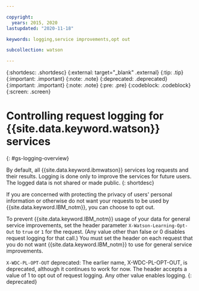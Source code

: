 ```yaml
---

copyright:
  years: 2015, 2020
lastupdated: "2020-11-18"

keywords: logging,service improvements,opt out

subcollection: watson

---
```


{:shortdesc: .shortdesc}
{:external: target="_blank" .external}
{:tip: .tip}
{:important: .important}
{:note: .note}
{:deprecated: .deprecated}
{:important: .important}
{:note: .note}
{:pre: .pre}
{:codeblock: .codeblock}
{:screen: .screen}

# Controlling request logging for {{site.data.keyword.watson}} services
{: #gs-logging-overview}

By default, all {{site.data.keyword.ibmwatson}} services log requests and their results. Logging is done only to improve the services for future users. The logged data is not shared or made public.
{: shortdesc}

If you are concerned with protecting the privacy of users' personal information or otherwise do not want your requests to be used by {{site.data.keyword.IBM_notm}}, you can choose to opt out.

To prevent {{site.data.keyword.IBM_notm}} usage of your data for general service improvements, set the header parameter `X-Watson-Learning-Opt-Out` to `true` or `1` for the request. (Any value other than false or 0 disables request logging for that call.) You must set the header on each request that you do not want {{site.data.keyword.IBM_notm}} to use for general service improvements.

`X-WDC-PL-OPT-OUT` deprecated: The earlier name, X-WDC-PL-OPT-OUT, is deprecated, although it continues to work for now. The header accepts a value of 1 to opt out of request logging. Any other value enables logging.
{: deprecated}
